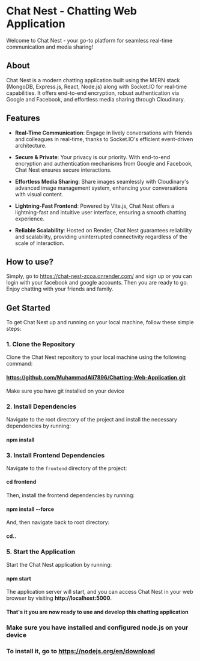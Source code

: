 # Chat Nest - Chatting Web Application

Welcome to Chat Nest - your go-to platform for seamless real-time communication and media sharing!

## About

Chat Nest is a modern chatting application built using the MERN stack (MongoDB, Express.js, React, Node.js) along with Socket.IO for real-time capabilities. It offers end-to-end encryption, robust authentication via Google and Facebook, and effortless media sharing through Cloudinary.

## Features

- **Real-Time Communication**: Engage in lively conversations with friends and colleagues in real-time, thanks to Socket.IO's efficient event-driven architecture.
  
- **Secure & Private**: Your privacy is our priority. With end-to-end encryption and authentication mechanisms from Google and Facebook, Chat Nest ensures secure interactions.
  
- **Effortless Media Sharing**: Share images seamlessly with Cloudinary's advanced image management system, enhancing your conversations with visual content.
  
- **Lightning-Fast Frontend**: Powered by Vite.js, Chat Nest offers a lightning-fast and intuitive user interface, ensuring a smooth chatting experience.
  
- **Reliable Scalability**: Hosted on Render, Chat Nest guarantees reliability and scalability, providing uninterrupted connectivity regardless of the scale of interaction.

## How to use?

Simply, go to https://chat-nest-zcoa.onrender.com/ and sign up or you can login with your facebook and google accounts.
Then you are ready to go. Enjoy chatting with your friends and family.

## Get Started

To get Chat Nest up and running on your local machine, follow these simple steps:

### 1. Clone the Repository

Clone the Chat Nest repository to your local machine using the following command:

#### https://github.com/MuhammadAli7896/Chatting-Web-Application.git

Make sure you have git installed on your device

### 2. Install Dependencies

Navigate to the root directory of the project and install the necessary dependencies by running:

#### npm install 

### 3. Install Frontend Dependencies

Navigate to the `frontend` directory of the project:

#### cd frontend

Then, install the frontend dependencies by running:

#### npm install --force

And, then navigate back to root directory:

#### cd..

### 5. Start the Application

Start the Chat Nest application by running:

#### npm start

The application server will start, and you can access Chat Nest in your web browser by visiting **http://localhost:5000**.

#### That's it you are now ready to use and develop this chatting application


### Make sure you have installed and configured node.js on your device
### To install it, go to **https://nodejs.org/en/download**
